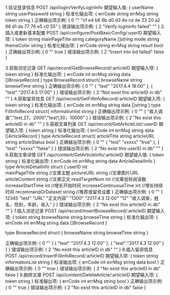 1.验证登录信息
POST /api/login/VerifyLoginInfo
期望输入值:
{
  userName string
  userPassword string
}
标准化输出项:
{
  errCode string
  errMsg  string
  token string
}
正确输出项示例:
{
  0
  ""
  "cf e4 b6 6b d0 d3 4e ce de 23 20 a2 96 d1 da 77 76 e5 c0 55"
}
错误输出项示例:
{
  2
  "Verify logininfo failed"
  ""
}
2.插入或更新基本配置
POST /api/configure/PostBasicConfig/:userID
期望输入项:
{
  token string
  mainPageTitle string
  categoryName []string
  mode string
  themeColor string
}
标准化输出项:
{
  errCode string
  errMsg  string
  result  bool
}
正确输出项示例:
{
  0
  ""
  true
}
错误输出项示例:
{
  2
  "Insert into bd failed"
  false
}

3.获取浏览记录
GET /api/record/GetBrowseRecord/:articleID
期望输入项:
{
  token string
}
标准化输出项:
{
  errCode int
  errMsg string
  data   []BrowseRecord
}
type BrowseRecord struct{
  browseName string
  browseTime string
}
正确输出项示例:
{
  0
  ""
  {
    "test"
    "2017.4.4 18:00"
  },
  {
    "test"
    "2017.4.5 17:00"
  }
}
错误输出项示例:
{
  2
  "Not exist thsi articleID in db"
  ""
}
4.获取留资信息
GET /api/record/GetFillInfoRecord/:articleID
期望输入项:
{
  token string
}
标准化输出项:
{
  errCode int
  errMsg string
  data   []string
}
type FillInfoRecord struct{
  informationlist string
}
正确输出项示例:
{
  0
  ""
  {
    "收入调查","test,27，2000","test1,30，10000"
  }
}
错误输出项示例:
{
  2
  "No exist this articleID in db"
  ""
}
5.获取文章列表
GET /api/record/GetArticleList/:userID
期望输入项:
{
  token string
}
标准化输出项:
{
  errCode int
  errMsg string
  data   []ArticleRecord
}
type ArticleRecord struct{
  articleTitle string
  articleURL string
  articleStatus bool
}
正确输出项示例:
{
  0
  ""
  {
    "test"
    "xxxxx"
    "true"
  },
  {
    "test"
    "xxxxx"
    "false"
  }
}
错误输出项示例:
{
  2
  "No exist this userID in db"
  ""
}
6.获取文章详情
GET /api/content/GetArticleInfo/:articleID
期望输入值:
{
  token string
}
标准化输出项:
{
  errCode int
  errMsg string
  data   ArticleDetailInfo
}
type ArticleDetailInfo struct {
	userID                 int     
	mainPageTitle          string  //文章主题
	pictureURL             string  //文章图片URL
	articleContent         string  //文章正文
	readTargetNum          int     //文章目标阅读数
	increaseStartTime      int     //增长开始时间
	increaseContinuousTime int     //增长持续时间
	recommandOrDataset     string  //推荐或留资设置
}
正确输出项示例:
{
  0
  ""
  {
    12345
    "test"
    "URL"
    "正文内容"
    "1300"
    "2017.4.3 12:00"
    "12"
    "收入调查，姓名，性别，年龄，收入"
  }
}
错误输出项示例:
{
  2
  "No exist this articleID in db"
  ""
}
7.插入浏览记录
POST /api/record/InsertBrowseRecord/:articleID
期望输入项:
{
  token string
  browseName string
  browseTime string
}
标准化输出项:
{
  errCode int
  errMsg string
  data   []BrowseRecord
}

type BrowseRecord struct {
	browseName string
	browseTime string
}

正确输出项示例:
{
  0
  ""
  {
    {
    "test"
    "2017.4.3 12:00"
    },
    {
    "test"
    "2017.4.3 12:00"
    }
  }
}
错误输出项示例:
{
  2
  "No exist this articleID in db"
  ""
}
8.插入留资信息
POST /api/record/InsertFillInfoRecord/:articleID
期望输入项:
{
  token string
  informationList string
}
标准输出项:
{
  errCode int
  errMsg string
  data bool
}
正确输出项示例:
{
  0
  ""
  true
}
错误输出项示例:
{
  2
  "No exist this articleID in db"
  false
}
9.删除文章
POST /api/content/DeleteArticle/:articleID
期望输入项:
{
  token string
}
标准输出项:
{
  errCode int
  errMsg string
   bool
}
正确输出项示例:
{
  0
  ""
  true
}
错误输出项示例:
{
  2
  "No exist this articleID in db"
  false
}